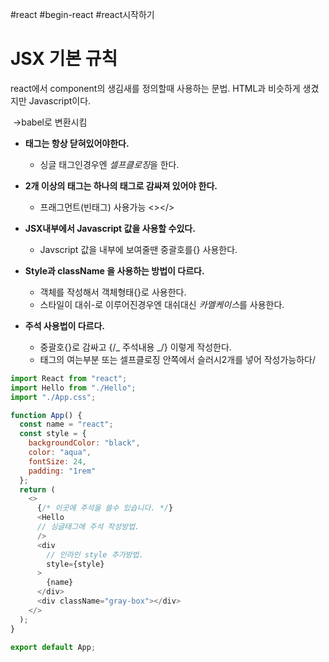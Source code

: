 #react #begin-react #react시작하기

# JSX 기본 규칙

react에서 component의 생김새를 정의할때 사용하는 문법. HTML과 비슷하게 생겼지만 Javascript이다.

​ ->babel로 변환시킴

- **태그는 항상 닫혀있어야한다.**
  - 싱글 태그인경우엔 *셀프클로징*을 한다.
- **2개 이상의 태그는 하나의 태그로 감싸져 있어야 한다.**

  - 프래그먼트(빈태그) 사용가능 <></>

- **JSX내부에서 Javascript 값을 사용할 수있다.**
  - Javscript 값을 내부에 보여줄땐 중괄호를{} 사용한다.
- **Style과 className 을 사용하는 방법이 다르다.**
  - 객체를 작성해서 객체형태{}로 사용한다.
  - 스타일이 대쉬-로 이루어진경우엔 대쉬대신 *카멜케이스*를 사용한다.
- **주석 사용법이 다르다.**
  - 중괄호{}로 감싸고 {/_ 주석내용 _/} 이렇게 작성한다.
  - 태그의 여는부분 또는 셀프클로징 안쪽에서 슬러시2개를 넣어 작성가능하다/

```javascript
import React from "react";
import Hello from "./Hello";
import "./App.css";

function App() {
  const name = "react";
  const style = {
    backgroundColor: "black",
    color: "aqua",
    fontSize: 24,
    padding: "1rem"
  };
  return (
    <>
      {/* 이곳에 주석을 쓸수 있습니다. */}
      <Hello
      // 싱글태그에 주석 작성방법.
      />
      <div
        // 인라인 style 추가방법.
        style={style}
      >
        {name}
      </div>
      <div className="gray-box"></div>
    </>
  );
}

export default App;
```
